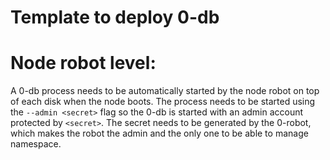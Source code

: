 # Template to deploy 0-db


# Node robot level:
A 0-db process needs to be automatically started by the node robot on top of each disk when the node boots.
The process needs to be started using the `--admin <secret>` flag so the 0-db is started with an admin account protected by `<secret>`. The secret needs to be generated by the 0-robot, which makes the robot the admin and the only one to be able to manage namespace.
